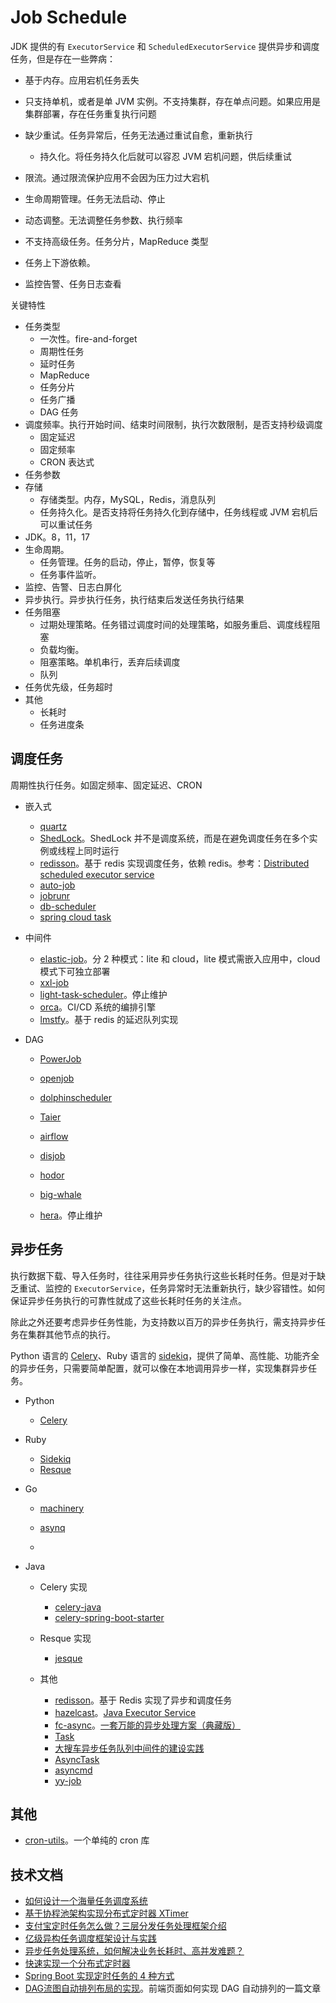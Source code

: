 # Job Schedule

JDK 提供的有 `ExecutorService` 和 `ScheduledExecutorService` 提供异步和调度任务，但是存在一些弊病：

* 基于内存。应用宕机任务丢失
* 只支持单机，或者是单 JVM 实例。不支持集群，存在单点问题。如果应用是集群部署，存在任务重复执行问题
* 缺少重试。任务异常后，任务无法通过重试自愈，重新执行
  * 持久化。将任务持久化后就可以容忍 JVM 宕机问题，供后续重试

* 限流。通过限流保护应用不会因为压力过大宕机
* 生命周期管理。任务无法启动、停止
* 动态调整。无法调整任务参数、执行频率
* 不支持高级任务。任务分片，MapReduce 类型
* 任务上下游依赖。
* 监控告警、任务日志查看

关键特性

* 任务类型
  * 一次性。fire-and-forget
  * 周期性任务
  * 延时任务
  * MapReduce
  * 任务分片
  * 任务广播
  * DAG 任务
* 调度频率。执行开始时间、结束时间限制，执行次数限制，是否支持秒级调度
  * 固定延迟
  * 固定频率
  * CRON 表达式
* 任务参数
* 存储
  * 存储类型。内存，MySQL，Redis，消息队列
  * 任务持久化。是否支持将任务持久化到存储中，任务线程或 JVM 宕机后可以重试任务
* JDK。8，11，17
* 生命周期。
  * 任务管理。任务的启动，停止，暂停，恢复等
  * 任务事件监听。
* 监控、告警、日志白屏化
* 异步执行。异步执行任务，执行结束后发送任务执行结果
* 任务阻塞
  * 过期处理策略。任务错过调度时间的处理策略，如服务重启、调度线程阻塞
  * 负载均衡。
  * 阻塞策略。单机串行，丢弃后续调度
  * 队列
* 任务优先级，任务超时
* 其他
  * 长耗时
  * 任务进度条

## 调度任务

周期性执行任务。如固定频率、固定延迟、CRON

- 嵌入式

  - [quartz](https://github.com/quartz-scheduler/quartz)
  - [ShedLock](https://github.com/lukas-krecan/ShedLock)。ShedLock 并不是调度系统，而是在避免调度任务在多个实例或线程上同时运行
  - [redisson](https://github.com/redisson/redisson)。基于 redis 实现调度任务，依赖 redis。参考：[Distributed scheduled executor service](https://github.com/redisson/redisson/wiki/9.-distributed-services#94-distributed-scheduled-executor-service)
  - [auto-job](https://gitee.com/hyxl-520/auto-job)
  - [jobrunr](https://github.com/jobrunr/jobrunr)
  - [db-scheduler](https://github.com/kagkarlsson/db-scheduler)
  - [spring cloud task](https://spring.io/projects/spring-cloud-task#overview)
- 中间件

  - [elastic-job](https://github.com/apache/shardingsphere-elasticjob)。分 2 种模式：lite 和 cloud，lite 模式需嵌入应用中，cloud 模式下可独立部署
  - [xxl-job](https://github.com/xuxueli/xxl-job)
  - [light-task-scheduler](https://gitee.com/hugui/light-task-scheduler)。停止维护
  - [orca](https://github.com/spinnaker/orca)。CI/CD 系统的编排引擎
  - [lmstfy](https://github.com/bitleak/lmstfy)。基于 redis 的延迟队列实现

- DAG

  - [PowerJob](https://github.com/PowerJob/PowerJob)
  - [openjob](https://github.com/open-job/openjob)

  - [dolphinscheduler](https://github.com/apache/dolphinscheduler)
  - [Taier](https://dtstack.github.io/Taier/)
  - [airflow](https://github.com/apache/airflow)
  - [disjob](https://github.com/dromara/disjob)
  - [hodor](https://github.com/dromara/hodor)
  - [big-whale](https://gitee.com/meetyoucrop/big-whale)
  - [hera](https://github.com/scxwhite/hera)。停止维护


## 异步任务

执行数据下载、导入任务时，往往采用异步任务执行这些长耗时任务。但是对于缺乏重试、监控的 `ExecutorService`，任务异常时无法重新执行，缺少容错性。如何保证异步任务执行的可靠性就成了这些长耗时任务的关注点。

除此之外还要考虑异步任务性能，为支持数以百万的异步任务执行，需支持异步任务在集群其他节点的执行。

Python 语言的 [Celery](https://docs.celeryq.dev/en/stable/getting-started/introduction.html)、Ruby 语言的 [sidekiq](https://github.com/sidekiq/sidekiq)，提供了简单、高性能、功能齐全的异步任务，只需要简单配置，就可以像在本地调用异步一样，实现集群异步任务。

* Python
  * [Celery](https://docs.celeryq.dev/en/stable/getting-started/introduction.html)

* Ruby
  * [Sidekiq](https://github.com/sidekiq/sidekiq)
  * [Resque](https://github.com/resque/resque)

* Go
  * [machinery](https://github.com/RichardKnop/machinery)
  
  * [asynq](https://github.com/hibiken/asynq)
  
  * 
  
* Java
  * Celery 实现
    * [celery-java](https://github.com/crabhi/celery-java)
    * [celery-spring-boot-starter](https://github.com/juforg/celery-spring-boot-starter)

  * Resque 实现
    * [jesque](https://github.com/gresrun/jesque)

  * 其他
    * [redisson](https://github.com/redisson/redisson)。基于 Redis 实现了异步和调度任务
    * [hazelcast](https://github.com/hazelcast/hazelcast)。[Java Executor Service](https://docs.hazelcast.com/hazelcast/latest/computing/executor-service)
    * [fc-async](https://github.com/xiongyanokok/fc-async)。[一套万能的异步处理方案（典藏版）](https://mp.weixin.qq.com/s?__biz=MzI4Njc5NjM1NQ==&mid=2247557011&idx=1&sn=175a3f46f9310768aea1c0d31f9d61b9&chksm=ebd520bfdca2a9a9de0741319d5c1f4f3fe0bc53e465f3adbe6cfd0668a5108cbc9f7844fbc8&mpshare=1&scene=1&srcid=0730cCbOa8FrDkyKdIyWzXzJ&sharer_shareinfo=9e34ce939c1b54f05a3c7b522941173e&sharer_shareinfo_first=9e34ce939c1b54f05a3c7b522941173e&version=4.1.10.99312&platform=mac&nwr_flag=1#wechat_redirect)
    * [Task](https://github.com/WangJunTYTL/Task)
    * [大搜车异步任务队列中间件的建设实践](https://www.infoq.cn/article/umqb2cfdgrfcduz9ofd1)
    * [AsyncTask](https://gitee.com/jmpp/AsyncTask)
    * [asyncmd](https://github.com/bojiw/asyncmd)
    * [yy-job](https://gitee.com/the_source_of_the_abyss/yy-job)

## 其他

* [cron-utils](https://github.com/jmrozanec/cron-utils)。一个单纯的 cron 库

## 技术文档

- [如何设计一个海量任务调度系统](https://mp.weixin.qq.com/s/hv3tTOAdD-SiCq2owCdxZQ)
- [基于协程池架构实现分布式定时器 XTimer](https://mp.weixin.qq.com/s/gfiAm4NrcY_PaRNrQ1P2vw)
- [支付宝定时任务怎么做？三层分发任务处理框架介绍](https://mp.weixin.qq.com/s/6zY3ZtilM1jA5gMPMDRQyA)
- [亿级异构任务调度框架设计与实践](https://mp.weixin.qq.com/s/9WIZIf-7yApfCZSMuD9CWQ)
- [异步任务处理系统，如何解决业务长耗时、高并发难题？](https://mp.weixin.qq.com/s/Bwj8V6kFWfXwGiKS-E2pHA)
- [快速实现一个分布式定时器](https://mp.weixin.qq.com/s/ggPftQm2ewGOJwlRDQGgDQ)
- [Spring Boot 实现定时任务的 4 种方式](https://mp.weixin.qq.com/s/iWK70k1KgHLKG9cvIlELbg)
- [DAG流图自动排列布局的实现](https://mp.weixin.qq.com/s/tsmNFpABJAxAItVzPqluWw)。前端页面如何实现 DAG 自动排列的一篇文章

